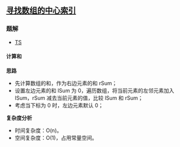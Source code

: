 ## [寻找数组的中心索引](https://leetcode-cn.com/problems/find-pivot-index/)

### 题解
+ [TS](../../ts/768/724.ts)

#### 计算和
**思路**
+ 先计算数组的和，作为右边元素的和 rSum；
+ 设置左边元素的和 lSum 为 0，遍历数组，将当前元素的左邻元素加入 lSum，rSum 减去当前元素的值，比较 lSum 和 rSum；
+ 考虑当下标为 0 时，左边元素默认 0；

**复杂度分析**
+ 时间复杂度：O(n)。
+ 空间复杂度：O(1)，占用常量空间。